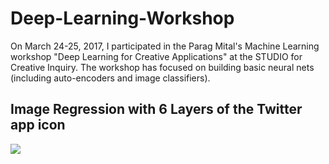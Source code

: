 # Deep-Learning-Workshop
On March 24-25, 2017, I participated in the Parag Mital's Machine Learning workshop "Deep Learning for Creative Applications" at the STUDIO for Creative Inquiry. The workshop has focused on building basic neural nets (including auto-encoders and image classifiers).

## Image Regression with 6 Layers of the Twitter app icon

<img src="http://payload511.cargocollective.com/1/18/587472/12538634/TwitterAE_1_1340_c.png">
